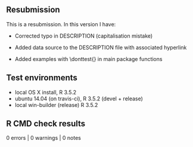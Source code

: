 ## Resubmission
This is a resubmission. In this version I have:

* Corrected typo in DESCRIPTION (capitalisation mistake)

* Added data source to the DESCRIPTION file with associated hyperlink

* Added examples with \donttest{} in main package functions  

## Test environments
* local OS X install, R 3.5.2 
* ubuntu 14.04 (on travis-ci), R 3.5.2 (devel + release) 
* local win-builder (release) R 3.5.2 

## R CMD check results

0 errors | 0 warnings | 0 notes


